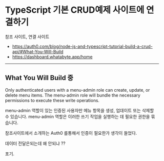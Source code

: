 # TypeScript 기본 CRUD예제 사이트에 연결하기
참조 사이트, 연결 사이트
- https://auth0.com/blog/node-js-and-typescript-tutorial-build-a-crud-api/#What-You-Will-Build
- https://dashboard.whatabyte.app/home

***

## What You Will Build 중
Only authenticated users with a menu-admin role can create, update, or delete menu items. The menu-admin role will bundle the necessary permissions to execute these write operations.  

menu-admin 역할이 있는 인증된 사용자만 메뉴 항목을 생성, 업데이트 또는 삭제할 수 있습니다. menu-admin 역할은 이러한 쓰기 작업을 실행하는 데 필요한 권한을 묶습니다.

참조사이트에서 소개하는 Auth0 를통해서 인증이 필요한가 생각이 들었다.

데이터 전달은되는데 왜 안되냐 ??

포기.
